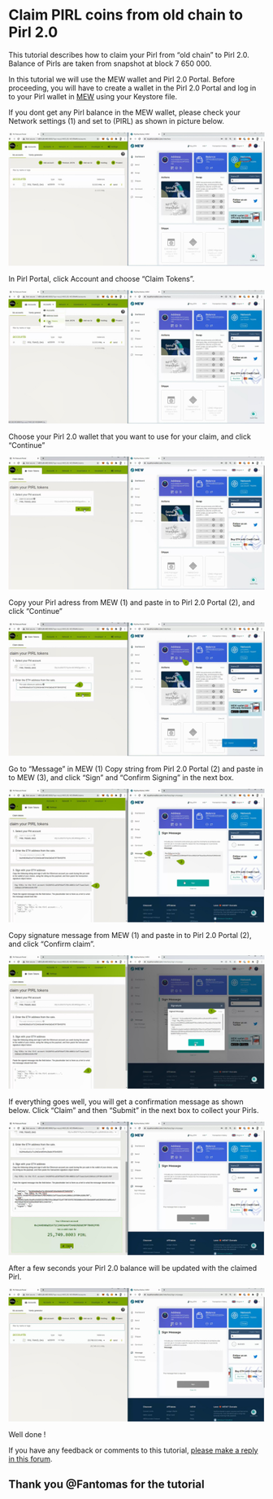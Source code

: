 # Claim PIRL coins from old chain to Pirl 2.0

This tutorial describes how to claim your Pirl from “old chain” to Pirl 2.0.
Balance of Pirls are taken from snapshot at block 7 650 000.

In this tutorial we will use the MEW wallet and Pirl 2.0 Portal.
Before proceeding, you will have to create a wallet in the Pirl 2.0 Portal and log in to your Pirl wallet in [MEW](https://www.myetherwallet.com/access-my-wallet) using your Keystore file.

If you dont get any Pirl balance in the MEW wallet, please check your Network settings (1) and set to (PIRL) as shown in picture below.

![Claims](media/claims_coins_1.jpeg)

In Pirl Portal, click Account and choose “Claim Tokens”.

![Claims](media/claims_coins_2.jpeg)

Choose your Pirl 2.0 wallet that you want to use for your claim, and click “Continue”

![Claims](media/claims_coins_3.jpeg)

Copy your Pirl adress from MEW (1) and paste in to Pirl 2.0 Portal (2), and click “Continue”

![Claims](media/claims_coins_4.jpeg)

Go to “Message” in MEW (1)
Copy string from Pirl 2.0 Portal (2) and paste in to MEW (3), and click “Sign” and “Confirm Signing” in the next box.

![Claims](media/claims_coins_5.jpeg)

Copy signature message from MEW (1) and paste in to Pirl 2.0 Portal (2), and click “Confirm claim”.

![Claims](media/claims_coins_6.jpeg)

If everything goes well, you will get a confirmation message as shown below.
Click “Claim” and then “Submit” in the next box to collect your Pirls.

![Claims](media/claims_coins_7.jpeg)

After a few seconds your Pirl 2.0 balance will be updated with the claimed Pirl.

![Claims](media/claims_coins_8.jpeg)


Well done !

If you have any feedback or comments to this tutorial, [please make a reply in this forum](https://community.pirl.io/t/claim-pirls-from-old-chain-to-pirl-2-0-tutorial/131).


## Thank you @Fantomas for the tutorial

